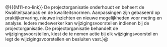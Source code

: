 @{{{M11-no-link}}
De projectorganisatie onderhoudt en beheert de Kwaliteitsaanpak en de kwaliteitsnormen. Aanpassingen zijn gebaseerd op praktijkervaring, nieuwe inzichten en nieuwe mogelijkheden voor meting en analyse. Iedere medewerker kan wijzigingsvoorstellen indienen bij de projectorganisatie. De projectorganisatie behandelt de wijzigingsvoorstellen, kiest de te nemen actie bij elk wijzigingsvoorstel en legt de wijzigingsvoorstellen en besluiten vast.}@

